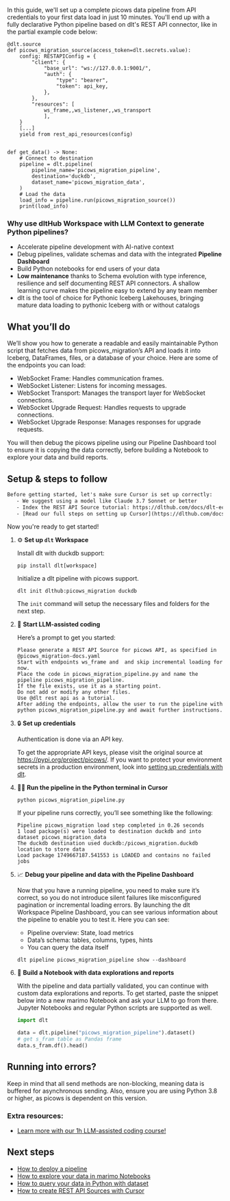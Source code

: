 In this guide, we'll set up a complete picows data pipeline from API credentials to your first data load in just 10 minutes. You'll end up with a fully declarative Python pipeline based on dlt's REST API connector, like in the partial example code below:

```python-outcome
@dlt.source
def picows_migration_source(access_token=dlt.secrets.value):
    config: RESTAPIConfig = {
        "client": {
            "base_url": "ws://127.0.0.1:9001/",
            "auth": {
                "type": "bearer",
                "token": api_key,
            },
        },
        "resources": [
            ws_frame,,ws_listener,,ws_transport
            ],
    }
    [...]
    yield from rest_api_resources(config)


def get_data() -> None:
    # Connect to destination
    pipeline = dlt.pipeline(
        pipeline_name='picows_migration_pipeline',
        destination='duckdb',
        dataset_name='picows_migration_data', 
    )
    # Load the data
    load_info = pipeline.run(picows_migration_source())
    print(load_info) 
```

### Why use dltHub Workspace with LLM Context to generate Python pipelines?

- Accelerate pipeline development with AI-native context
- Debug pipelines, validate schemas and data with the integrated **Pipeline Dashboard**
- Build Python notebooks for end users of your data
- **Low maintenance** thanks to Schema evolution with type inference, resilience and self documenting REST API connectors. A shallow learning curve makes the pipeline easy to extend by any team member
- dlt is the tool of choice for Pythonic Iceberg Lakehouses, bringing mature data loading to pythonic Iceberg with or without catalogs

## What you’ll do

We’ll show you how to generate a readable and easily maintainable Python script that fetches data from picows_migration’s API and loads it into Iceberg, DataFrames, files, or a database of your choice. Here are some of the endpoints you can load:

- WebSocket Frame: Handles communication frames.
- WebSocket Listener: Listens for incoming messages.
- WebSocket Transport: Manages the transport layer for WebSocket connections.
- WebSocket Upgrade Request: Handles requests to upgrade connections.
- WebSocket Upgrade Response: Manages responses for upgrade requests.

You will then debug the picows pipeline using our Pipeline Dashboard tool to ensure it is copying the data correctly, before building a Notebook to explore your data and build reports.

## Setup & steps to follow

```default
Before getting started, let's make sure Cursor is set up correctly:
   - We suggest using a model like Claude 3.7 Sonnet or better
   - Index the REST API Source tutorial: https://dlthub.com/docs/dlt-ecosystem/verified-sources/rest_api/ and add it to context as **@dlt rest api**
   - [Read our full steps on setting up Cursor](https://dlthub.com/docs/dlt-ecosystem/llm-tooling/cursor-restapi#23-configuring-cursor-with-documentation)
```

Now you're ready to get started!

1. ⚙️ **Set up `dlt` Workspace**
    
    Install dlt with duckdb support:
    ```shell
    pip install dlt[workspace]
    ```

    Initialize a dlt pipeline with picows support.
    ```shell
    dlt init dlthub:picows_migration duckdb
    ```

    The `init` command will setup the necessary files and folders for the next step.
    
2. 🤠 **Start LLM-assisted coding**
    
    Here’s a prompt to get you started:
    
    ```prompt
    Please generate a REST API Source for picows API, as specified in @picows_migration-docs.yaml 
    Start with endpoints ws_frame and  and skip incremental loading for now. 
    Place the code in picows_migration_pipeline.py and name the pipeline picows_migration_pipeline. 
    If the file exists, use it as a starting point. 
    Do not add or modify any other files. 
    Use @dlt rest api as a tutorial. 
    After adding the endpoints, allow the user to run the pipeline with python picows_migration_pipeline.py and await further instructions.
    ```

    
3. 🔒 **Set up credentials** 
    
    Authentication is done via an API key.
    
    To get the appropriate API keys, please visit the original source at https://pypi.org/project/picows/.
    If you want to protect your environment secrets in a production environment, look into [setting up credentials with dlt](https://dlthub.com/docs/walkthroughs/add_credentials).
    
4. 🏃‍♀️ **Run the pipeline in the Python terminal in Cursor**
    
    ```shell
    python picows_migration_pipeline.py
    ```
    
    If your pipeline runs correctly, you’ll see something like the following:
    
    ```shell
    Pipeline picows_migration load step completed in 0.26 seconds
    1 load package(s) were loaded to destination duckdb and into dataset picows_migration_data
    The duckdb destination used duckdb:/picows_migration.duckdb location to store data
    Load package 1749667187.541553 is LOADED and contains no failed jobs
    ```
    
5. 📈 **Debug your pipeline and data with the Pipeline Dashboard**

    Now that you have a running pipeline, you need to make sure it’s correct, so you do not introduce silent failures like misconfigured pagination or incremental loading errors. By launching the dlt Workspace Pipeline Dashboard, you can see various information about the pipeline to enable you to test it. Here you can see:
    - Pipeline overview: State, load metrics
    - Data’s schema: tables, columns, types, hints
    - You can query the data itself
    
    ```shell
    dlt pipeline picows_migration_pipeline show --dashboard
    ```
    
6. 🐍 **Build a Notebook with data explorations and reports**

    With the pipeline and data partially validated, you can continue with custom data explorations and reports. To get started, paste the snippet below into a new marimo Notebook and ask your LLM to go from there. Jupyter Notebooks and regular Python scripts are supported as well.

    
    ```python
    import dlt

   data = dlt.pipeline("picows_migration_pipeline").dataset()
   # get s_fram table as Pandas frame
   data.s_fram.df().head()
    ```

## Running into errors?

Keep in mind that all send methods are non-blocking, meaning data is buffered for asynchronous sending. Also, ensure you are using Python 3.8 or higher, as picows is dependent on this version.

### Extra resources:

- [Learn more with our 1h LLM-assisted coding course!](https://www.youtube.com/watch?v=GGid70rnJuM)

## Next steps

- [How to deploy a pipeline](https://dlthub.com/docs/walkthroughs/deploy-a-pipeline)
- [How to explore your data in marimo Notebooks](https://dlthub.com/docs/general-usage/dataset-access/marimo)
- [How to query your data in Python with dataset](https://dlthub.com/docs/general-usage/dataset-access/dataset)
- [How to create REST API Sources with Cursor](https://dlthub.com/docs/dlt-ecosystem/llm-tooling/cursor-restapi)